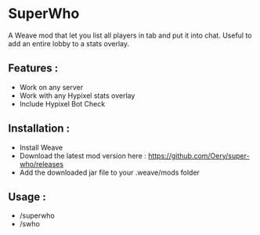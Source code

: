 # SuperWho
A Weave mod that let you list all players in tab and put it into chat. Useful to add an entire lobby to a stats overlay.

## Features :
- Work on any server
- Work with any Hypixel stats overlay
- Include Hypixel Bot Check

## Installation :
- Install Weave
- Download the latest mod version here : https://github.com/Oery/super-who/releases
- Add the downloaded jar file to your .weave/mods folder

## Usage :
- /superwho
- /swho
